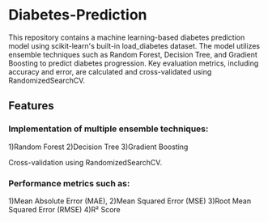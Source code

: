 # Diabetes-Prediction
This repository contains a machine learning-based diabetes prediction model using scikit-learn's built-in load_diabetes dataset. The model utilizes ensemble techniques such as Random Forest, Decision Tree, and Gradient Boosting to predict diabetes progression. Key evaluation metrics, including accuracy and error, are calculated and cross-validated using RandomizedSearchCV.

## Features
### Implementation of multiple ensemble techniques:
1)Random Forest
2)Decision Tree
3)Gradient Boosting

Cross-validation using RandomizedSearchCV.

### Performance metrics such as:
1)Mean Absolute Error (MAE),
2)Mean Squared Error (MSE)
3)Root Mean Squared Error (RMSE)
4)R² Score



